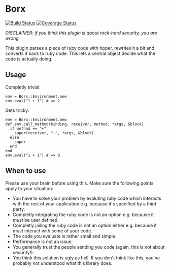 Borx
=====

[![Build Status](https://travis-ci.org/hannesg/borx.png?branch=master)](https://travis-ci.org/hannesg/borx)
[![Coverage Status](https://coveralls.io/repos/hannesg/borx/badge.png?branch=master)](https://coveralls.io/r/hannesg/borx)

*DISCLAIMER: if you think this plugin is about rock-hard security, you are wrong*

This plugin parses a piece of ruby code with ripper, rewrites it a bit and converts it back to ruby code.
This lets a central object decide what the code is actually doing.

Usage
-----------------

Completly trivial:

    env = Borx::Environment.new
    env.eval("1 + 1") # => 2

Gets tricky:

    env = Borx::Environment.new
    def env.call_method(binding, receiver, method, *args, &block)
      if method == "+"
        super(receiver, "-", *args, &block)
      else
        super
      end
    end
    env.eval("1 + 1") # => 0

When to use
----------------

Please use your brain before using this. Make sure the following points apply to your situation:

  - You have to solve your problem by evaluting ruby code which interacts with the rest of your application e.g. because it's specified by a third party.
  - Completly integrating the ruby code is not an option e.g. because it *must* be user defined.
  - Completly jailing the ruby code is not an option either e.g. because it *must* interact with some of your code.
  - The code you evaluate is rather small and simple.
  - Performance is not an issue.
  - You generally trust the people sending you code (again, this is not about security!).
  - You think this solution is ugly as hell. If you don't think like this, you've probably not understood what this library does.

